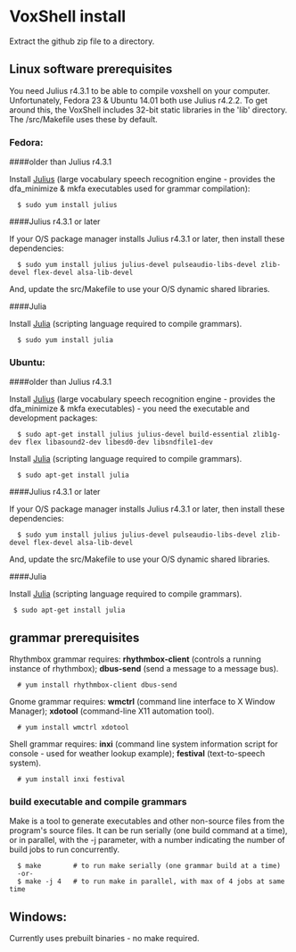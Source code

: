 # VoxShell install

Extract the github zip file to a directory.

## Linux software prerequisites


  You need Julius r4.3.1 to be able to compile voxshell on your computer.  Unfortunately, Fedora 23 & Ubuntu 14.01 both use Julius r4.2.2.  To get around this, the VoxShell includes 32-bit static libraries in the 'lib' directory.  The /src/Makefile uses these by default.

###  Fedora:

####older than Julius r4.3.1

  Install [Julius](http://julius.osdn.jp/en_index.php) (large vocabulary speech recognition engine - provides the dfa_minimize & mkfa executables used for grammar compilation): 

      $ sudo yum install julius

####Julius r4.3.1 or later

  If your O/S package manager installs Julius r4.3.1 or later, then install these dependencies:

      $ sudo yum install julius julius-devel pulseaudio-libs-devel zlib-devel flex-devel alsa-lib-devel

  And, update the src/Makefile to use your O/S dynamic shared libraries.

####Julia

  Install [Julia](http://julialang.org/) (scripting language required  to compile  grammars).

      $ sudo yum install julia

### Ubuntu:

####older than Julius r4.3.1

  Install [Julius](http://julius.osdn.jp/en_index.php) (large vocabulary speech recognition engine - provides the dfa_minimize & mkfa executables) - you need the executable and development packages: 

      $ sudo apt-get install julius julius-devel build-essential zlib1g-dev flex libasound2-dev libesd0-dev libsndfile1-dev

  Install [Julia](http://julialang.org/) (scripting language required  to compile  grammars).

      $ sudo apt-get install julia

####Julius r4.3.1 or later

  If your O/S package manager installs Julius r4.3.1 or later, then install these dependencies:

      $ sudo yum install julius julius-devel pulseaudio-libs-devel zlib-devel flex-devel alsa-lib-devel

  And, update the src/Makefile to use your O/S dynamic shared libraries.

####Julia

  Install [Julia](http://julialang.org/) (scripting language required  to compile  grammars).

     $ sudo apt-get install julia

## grammar prerequisites

  Rhythmbox grammar requires: **rhythmbox-client** (controls a running instance of rhythmbox); **dbus-send** (send a message to a message bus).

      # yum install rhythmbox-client dbus-send

  Gnome grammar requires: **wmctrl** (command line interface to X Window Manager); **xdotool** (command-line X11 automation tool).

      # yum install wmctrl xdotool

  Shell grammar requires: **inxi** (command line system information script for console - used for weather lookup example); **festival** (text-to-speech system).

      # yum install inxi festival

### build executable and compile grammars

  Make is a tool to generate executables and other non-source files from the program's source files.  It can be run serially (one build command at a time), or in parallel, with the -j parameter, with a number indicating the number of build jobs to run concurrently.

      $ make        # to run make serially (one grammar build at a time)
      -or-
      $ make -j 4   # to run make in parallel, with max of 4 jobs at same time

##  Windows:

  Currently uses prebuilt binaries - no make required.

